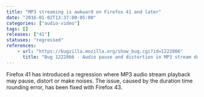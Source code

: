 ```yaml
---
title: "MP3 streaming is awkward on Firefox 41 and later"
date: "2016-01-02T13:37:00-05:00"
categories: ["audio-video"]
tags: []
releases: ["41"]
statuses: "regressed"
references:
    - url: "https://bugzilla.mozilla.org/show_bug.cgi?id=1222866"
      title: "Bug 1222866 - Audio pause and distortion in MP3 stream due to rounding error since Firefox 41"
---
```

Firefox 41 has introduced a regression where MP3 audio stream playback may pause, distort or make noises. The issue, caused by the duration time rounding error, has been fixed with Firefox 43.

